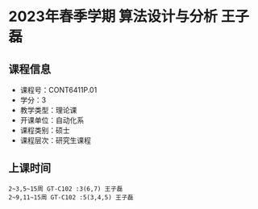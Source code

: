 # 2023年春季学期 算法设计与分析 王子磊






## 课程信息

- 课程号：CONT6411P.01
- 学分：3
- 教学类型：理论课
- 开课单位：自动化系
- 课程类别：硕士
- 课程层次：研究生课程

## 上课时间

```
2~3,5~15周 GT-C102 :3(6,7) 王子磊
2~9,11~15周 GT-C102 :5(3,4,5) 王子磊
```


